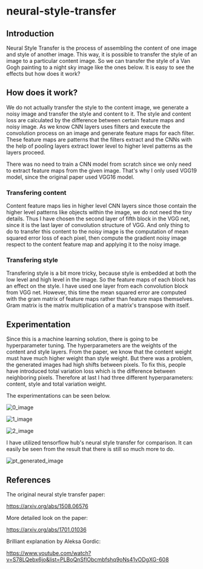 # neural-style-transfer

## Introduction

Neural Style Transfer is the process of assembling the content of one image and style of another image. This way, it is possible to transfer the style of an image to a particular content image. So we can transfer the style of a Van Gogh painting to a night sky image like the ones below. It is easy to see the effects but how does it work?

## How does it work?

We do not actually transfer the style to the content image, we generate a noisy image and transfer the style and content to it. The style and content loss are calculated by the difference between certain feature maps and noisy image. As we know CNN layers uses filters and execute the convolution process on an image and generate feature maps for each filter. These feature maps are patterns that the filters extract and the CNNs with the help of pooling layers extract lower level to higher level patterns as the layers proceed.  

There was no need to train a CNN model from scratch since we only need to extract feature maps from the given image. That's why I only used VGG19 model, since the original paper used VGG16 model.

### Transfering content 

Content feature maps lies in higher level CNN layers since those contain the higher level patterns like objects within the image, we do not need the tiny details. Thus I have chosen the second layer of fifth block in the VGG net, since it is the last layer of convolution structure of VGG. And only thing to do to transfer this content to the noisy image is the computation of mean squared error loss of each pixel, then compute the gradient noisy image respect to the content feature map and applying it to the noisy image. 

### Transfering style 

Transfering style is a bit more tricky, because style is embedded at both the low level and high level in the image. So the feature maps of each block has an effect on the style. I have used one layer from each convolution block from VGG net. However, this time the mean squared error are computed with the gram matrix of feature maps rather than feature maps themselves. Gram matrix is the matrix multiplication of a matrix's transpose with itself. 

## Experimentation

Since this is a machine learning solution, there is going to be hyperparameter tuning. The hyperparameters are the weights of the content and style layers. From the paper, we know that the content weight must have much higher weight than style weight. But there was a problem, the generated images had high shifts between pixels. To fix this, people have introduced total variation loss which is the difference between neighboring pixels. Therefore at last I had three different hyperparameters: content, style and total variation weight. 

The experimentations can be seen below.

![0_image](https://user-images.githubusercontent.com/77073029/215739543-8cf82d88-471e-44d8-8925-aa2315fccf51.png)

![1_image](https://user-images.githubusercontent.com/77073029/215739617-51a5caf9-2750-49bf-9217-576271ea83fa.png)

![2_image](https://user-images.githubusercontent.com/77073029/215739624-3671f4c3-47bf-42e6-b8f6-e9e02bd8ee40.png)

I have utilized tensorflow hub's neural style transfer for comparison. It can easily be seen from the result that there is still so much more to do.

![pt_generated_image](https://user-images.githubusercontent.com/77073029/215739748-2f375552-2ede-4d8f-9151-435c9a5cd59f.png)

## References

The original neural style transfer paper:

https://arxiv.org/abs/1508.06576

More detailed look on the paper:

https://arxiv.org/abs/1701.01036

Brilliant explanation by Aleksa Gordic:

https://www.youtube.com/watch?v=S78LQebx6jo&list=PLBoQnSflObcmbfshq9oNs41vODgXG-608
